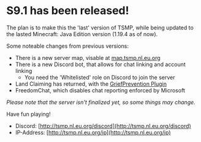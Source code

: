 # S9.1 has been released!

The plan is to make this the 'last' version of TSMP, while being updated to the lasted Minecraft: Java Edition version (1.19.4 as of now).

Some noteable changes from previous versions:

+ There is a new server map, visable at [map.tsmp.nl.eu.org](map.tsmp.nl.eu.org)
+ There is a new Discord bot, that allows for chat linking and account linking
  + You need the 'Whitelisted' role on Discord to join the server
+ Land Claiming has returned, with the [GriefPrevention Plugin](https://www.spigotmc.org/resources/griefprevention.1884/)
+ FreedomChat, which disables chat reporting enforced by Microsoft

*Please note that the server isn't finalized yet, so some things may change.*

Have fun playing!

+ Discord: [http://tsmp.nl.eu.org/discord](http://tsmp.nl.eu.org/discord)
+ IP-Address: [http://tsmp.nl.eu.org/ip](http://tsmp.nl.eu.org/ip)
